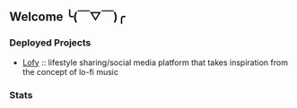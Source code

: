 ## Welcome ╰(￣▽￣)╭
### Deployed Projects
* [Lofy](https://lofy.io/) :: lifestyle sharing/social media platform that takes inspiration from the concept of lo-fi music
### Stats
<!--START_SECTION:waka-->
<!--END_SECTION:waka-->
